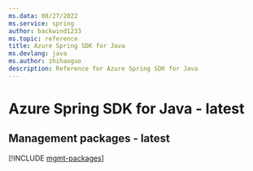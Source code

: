 ```yaml
---
ms.data: 08/27/2022
ms.service: spring
author: backwind1233
ms.topic: reference
title: Azure Spring SDK for Java
ms.devlang: java
ms.author: zhihaoguo
description: Reference for Azure Spring SDK for Java
---
```

# Azure Spring SDK for Java - latest

## Management packages - latest
[!INCLUDE [mgmt-packages](spring-mgmt-index.md)]